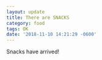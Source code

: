 ```yaml
---
layout: update
title: There are SNACKS
category: food
tags: OK
date: '2018-11-10 14:21:29 -0600'
---
```


Snacks have arrived!
